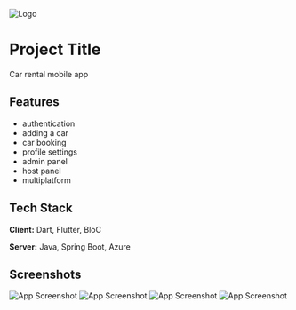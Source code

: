 
![Logo](https://i.imghippo.com/files/3jeBW1718921055.png)


# Project Title

Car rental mobile app


## Features

- authentication
- adding a car
- car booking
- profile settings
- admin panel
- host panel
- multiplatform


## Tech Stack

**Client:** Dart, Flutter, BloC

**Server:** Java, Spring Boot, Azure


## Screenshots

![App Screenshot](https://www.imghippo.com/i/6OMTZ1718921288.png)
![App Screenshot](https://www.imghippo.com/i/LRimz1718921343.png)
![App Screenshot](https://www.imghippo.com/i/nMyaN1718921374.png)
![App Screenshot](https://www.imghippo.com/i/jJA7D1718921413.png)

